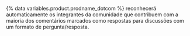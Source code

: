 {% data variables.product.prodname_dotcom %} reconhecerá automaticamente os integrantes da comunidade que contribuem com a maioria dos comentários marcados como respostas para discussões com um formato de pergunta/resposta.
